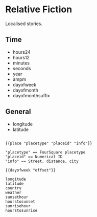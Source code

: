 Relative Fiction
================

Localised stories.

Time
----

* hours24
* hours12
* minutes
* seconds
* year
* ampm
* dayofweek
* dayofmonth
* dayofmonthsuffix

General
-------

* longitude
* latitude

```

{{place "placetype" "placeid" "info"}}

"placetype" == FourSquare placetype
"placeid" == Numerical ID
"info" == Street, distance, city

{{dayofweek "offset"}}

longitude
latitude
country
weather
sunsethour
hourstosunset
sunrisehour
hourstosunrise

```
